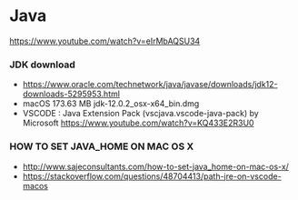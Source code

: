 # Java
https://www.youtube.com/watch?v=eIrMbAQSU34
### JDK download
- https://www.oracle.com/technetwork/java/javase/downloads/jdk12-downloads-5295953.html
- macOS	173.63 MB  	jdk-12.0.2_osx-x64_bin.dmg
- VSCODE :  Java Extension Pack (vscjava.vscode-java-pack) by Microsoft
https://www.youtube.com/watch?v=KQ433E2R3U0
### HOW TO SET JAVA_HOME ON MAC OS X 
- http://www.sajeconsultants.com/how-to-set-java_home-on-mac-os-x/
- https://stackoverflow.com/questions/48704413/path-jre-on-vscode-macos
